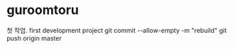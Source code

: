 # guroomtoru
첫 작업. first development project
git commit --allow-empty -m "rebuild"
git push origin master
